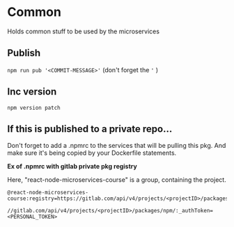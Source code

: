 # Common

Holds common stuff to be used by the microservices

## Publish

`npm run pub '<COMMIT-MESSAGE>'` (don't forget the `'` )

## Inc version

`npm version patch`

## If this is published to a private repo...

Don't forget to add a .npmrc to the services that will be pulling this pkg. 
And make sure it's being copied by your Dockerfile statements.

**Ex of .npmrc with gitlab private pkg registry**

Here, "react-node-microservices-course" is a group, containing the project.

```
@react-node-microservices-course:registry=https://gitlab.com/api/v4/projects/<projectID>/packages/npm/

//gitlab.com/api/v4/projects/<projectID>/packages/npm/:_authToken=<PERSONAL_TOKEN>
```